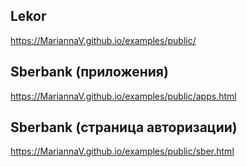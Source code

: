 ## Lekor
https://MariannaV.github.io/examples/public/

## Sberbank (приложения)
https://MariannaV.github.io/examples/public/apps.html

## Sberbank (страница авторизации)
https://MariannaV.github.io/examples/public/sber.html
